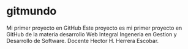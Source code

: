 # gitmundo
Mi primer proyecto en GitHub
Este  proyecto es mi primer proyecto en  GitHub de la materia desarrollo Web  Integral
Ingeneria en Gestion y Desarrollo de Software.
Docente Hector H. Herrera Escobar.
